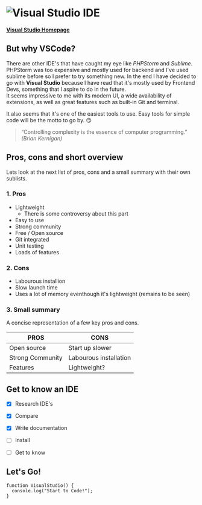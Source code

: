 # ![Visual Studio IDE](https://blog.launchdarkly.com/wp-content/uploads/2018/10/visualstudio_code-card.png)


[**Visual Studio Homepage**](https://visualstudio.microsoft.com/vs/ "Visual Studio Homepage")

## But why VSCode?

There are other IDE's that have caught my eye like *PHPStorm* and *Sublime*. PHPStorm was too expensive and mostly used for backend and I've used sublime before so I prefer to try something new. In the end I have decided to go with **Visual Studio** because I have read that it's mostly used by Frontend Devs, something that I aspire to do in the future. <br/>
It seems impressive to me with its modern UI, a wide availability of extensions, as well as great features such as built-in Git and terminal.

It also seems that it's one of the easiest tools to use. Easy tools for simple code will be the motto to go by. :smirk:

> “Controlling complexity is the essence of computer programming.”
>*(Brian Kernigan)*


## Pros, cons and short overview

Lets look at the next list of pros, cons and a small summary with their own sublists.

### 1. Pros 

 * Lightweight
   * There is some controversy about this part 
 * Easy to use 
 * Strong community 
 * Free / Open source
 * Git integrated 
 * Unit testing
 * Loads of features
 
### 2. Cons

 * Labourous installion
 * Slow launch time
 * Uses a lot of memory eventhough it's lightweight (remains to be seen)

### 3. Small summary

A concise representation of a few key pros and cons.

**PROS** | 	**CONS**
---|---
Open source |	Start up slower
Strong Community	| Labourous installation
Features	| Lightweight?


## Get to know an IDE
- [x] Research IDE's
- [x] Compare
- [x] Write documentation
- [ ] Install
- [ ] Get to know


## Let's Go! 



```
function VisualStudio() {
  console.log("Start to Code!");
}
```
